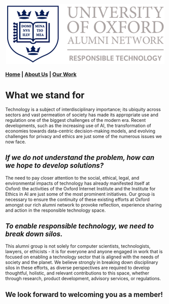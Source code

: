 
<div align="center">
  <img width="500" src="https://github.com/OxfordResponsibleTech/oxfordresponsibletech.github.io/blob/main/docs/assets/oxrt_logo.png?raw=true" alt="alternative text here" align="center">
</div>


 <!-- ![description for visually impaired users](./docs/assets/test_img.jpg) -->

### **[Home](./index.md) \| [About Us](./about-us.md) \| [Our Work](./our-work.md)**

<!-- <div align="center"><a href="./index.md">Home</a> 
</div> -->

# What we stand for

Technology is a subject of interdisciplinary importance; its ubiquity across sectors and vast permeation of society has made its appropriate use and regulation one of the biggest challenges of the modern era. Recent developments, such as the increasing use of AI, the transformation of economies towards data-centric decision-making models, and evolving challenges for privacy and ethics are just some of the numerous issues we now face. 

## _If we do not understand the problem, how can we hope to develop solutions?_

The need to pay closer attention to the social, ethical, legal, and environmental impacts of technology has already manifested itself at Oxford: the activities of the Oxford Internet Institute and the Institute for Ethics in AI are just some of the most prominent initiatives. Our group is necessary to ensure the continuity of these existing efforts at Oxford amongst our rich alumni network to provoke reflection, experience sharing and action in the responsible technology space. 

## _To enable responsible technology, we need to break down silos._

This alumni group is not solely for computer scientists, technologists, lawyers, or ethicists - it is for everyone and anyone engaged in work that is focused on enabling a technology sector that is aligned with the needs of society and the planet. We believe strongly in breaking down disciplinary silos in these efforts, as diverse perspectives are required to develop thoughtful, holistic, and relevant contributions to this space, whether through research, product development, advisory services, or regulations.

## We look forward to welcoming you as a member! 




<!--suppress github message-->
<script src="http://code.jquery.com/jquery-1.4.2.min.js"></script> <script> var x = document.getElementsByClassName("site-footer-credits"); setTimeout(() => { x[0].remove(); }, 10); </script>
